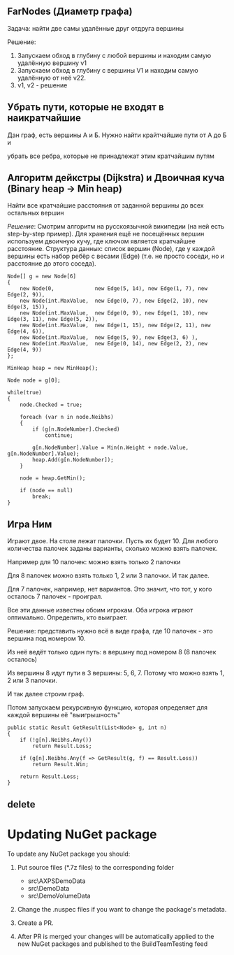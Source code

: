 ## FarNodes (Диаметр графа)
Задача: найти две самы удалённые друг отдруга вершины

Решение: 

1. Запускаем обход в глубину с любой вершины и находим самую удалённую вершину v1
1. Запускаем обход в глубину с вершины V1 и находим самую удалённую от неё v22.
1. v1, v2 - решение

## Убрать пути, которые не входят в наикратчайшие
Дан граф, есть вершины А и Б. Нужно найти крайтчайшие пути от А до Б и

убрать все ребра, которые не принадлежат этим кратчайшим путям


## Алгоритм дейкстры (Dijkstra) и Двоичная куча (Binary heap -> Min heap)
Найти все кратчайшие расстояния от заданной вершины до всех остальных вершин

*Решение*: Смотрим алгоритм на русскоязычной википедии (на ней есть step-by-step пример). Для хранения ещё не посещённых вершин используем двоичную кучу, где ключом является кратчайшее расстояние. Структура данных: список вершин (Node), где у каждой вершины есть набор ребёр с весами (Edge) (т.е. не просто соседи, но и расстояние до этого соседа).

```
Node[] g = new Node[6]
{
	new Node(0,             new Edge(5, 14), new Edge(1, 7), new Edge(2, 9)),
	new Node(int.MaxValue,  new Edge(0, 7), new Edge(2, 10), new Edge(3, 15)),
	new Node(int.MaxValue,  new Edge(0, 9), new Edge(1, 10), new Edge(3, 11), new Edge(5, 2)),
	new Node(int.MaxValue,  new Edge(1, 15), new Edge(2, 11), new Edge(4, 6)),
	new Node(int.MaxValue,  new Edge(5, 9), new Edge(3, 6) ),
	new Node(int.MaxValue,  new Edge(0, 14), new Edge(2, 2), new Edge(4, 9))
};

MinHeap heap = new MinHeap();

Node node = g[0];

while(true)
{
	node.Checked = true;

	foreach (var n in node.Neibhs)
	{
		if (g[n.NodeNumber].Checked)
			continue;

		g[n.NodeNumber].Value = Min(n.Weight + node.Value, g[n.NodeNumber].Value);
		heap.Add(g[n.NodeNumber]);
	}

	node = heap.GetMin();

	if (node == null)
		break;
}
```

## Игра Ним
Играют двое. На столе лежат палочки. Пусть их будет 10. Для любого количества палочек заданы варианты, сколько можно взять палочек.

Например для 10 палочек: можно взять только 2 палочки

Для 8 палочек можно взять только 1, 2 или 3 палочки. И так далее.

Для 7 палочек, например, нет вариантов. Это значит, что тот, у кого осталось 7 палочек - проиграл.

Все эти данные известны обоим игрокам. Оба игрока играют оптимально. Определить, кто выиграет.

Решение: представить нужно всё в виде графа, где 10 палочек - это вершина под номером 10. 

Из неё ведёт только один путь: в вершину под номером 8 (8 палочек осталось)

Из вершины 8 идут пути в 3 вершины: 5, 6, 7. Потому что можно взять 1, 2 или 3 палочки.

И так далее строим граф.

Потом запускаем рекурсивную функцию, которая определяет для каждой вершины её "выигрышность"

```
public static Result GetResult(List<Node> g, int n)
{
	if (!g[n].Neibhs.Any())
		return Result.Loss;

	if (g[n].Neibhs.Any(f => GetResult(g, f) == Result.Loss))
		return Result.Win;

	return Result.Loss;
}
```





## delete

# Updating NuGet package
To  update any NuGet package you should:

1. Put source files (*.7z files) to the corresponding folder 
    - src\AXPSDemoData
    - src\DemoData
    - src\DemoVolumeData


1. Change the .nuspec files if you want to change the package's metadata.

1. Create a PR.

1. After PR is merged your changes will be automatically applied to the new NuGet packages and published to the BuildTeamTesting feed